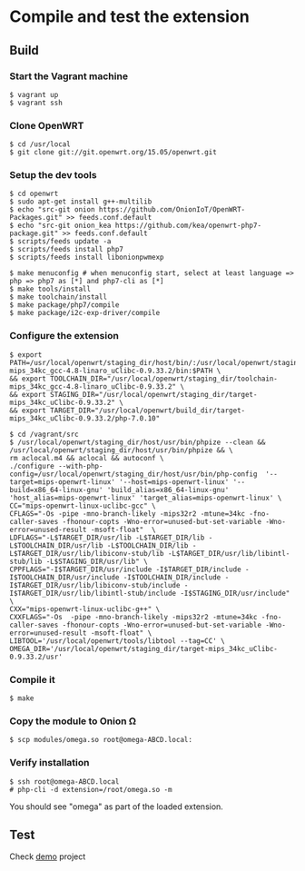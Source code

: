 # Compile and test the extension

## Build

### Start the Vagrant machine

    $ vagrant up
    $ vagrant ssh

### Clone OpenWRT

    $ cd /usr/local
    $ git clone git://git.openwrt.org/15.05/openwrt.git 

### Setup the dev tools

    $ cd openwrt
    $ sudo apt-get install g++-multilib
    $ echo "src-git onion https://github.com/OnionIoT/OpenWRT-Packages.git" >> feeds.conf.default
    $ echo "src-git onion_kea https://github.com/kea/openwrt-php7-package.git" >> feeds.conf.default
    $ scripts/feeds update -a
    $ scripts/feeds install php7
    $ scripts/feeds install libonionpwmexp
    
    $ make menuconfig # when menuconfig start, select at least language => php => php7 as [*] and php7-cli as [*]
    $ make tools/install
    $ make toolchain/install
    $ make package/php7/compile
    $ make package/i2c-exp-driver/compile

### Configure the extension

    $ export PATH=/usr/local/openwrt/staging_dir/host/bin/:/usr/local/openwrt/staging_dir/toolchain-mips_34kc_gcc-4.8-linaro_uClibc-0.9.33.2/bin:$PATH \
    && export TOOLCHAIN_DIR="/usr/local/openwrt/staging_dir/toolchain-mips_34kc_gcc-4.8-linaro_uClibc-0.9.33.2" \
    && export STAGING_DIR="/usr/local/openwrt/staging_dir/target-mips_34kc_uClibc-0.9.33.2" \
    && export TARGET_DIR="/usr/local/openwrt/build_dir/target-mips_34kc_uClibc-0.9.33.2/php-7.0.10"

    $ cd /vagrant/src
    $ /usr/local/openwrt/staging_dir/host/usr/bin/phpize --clean && /usr/local/openwrt/staging_dir/host/usr/bin/phpize && \
    rm aclocal.m4 && aclocal && autoconf \
    ./configure --with-php-config=/usr/local/openwrt/staging_dir/host/usr/bin/php-config  '--target=mips-openwrt-linux' '--host=mips-openwrt-linux' '--build=x86_64-linux-gnu' 'build_alias=x86_64-linux-gnu' 'host_alias=mips-openwrt-linux' 'target_alias=mips-openwrt-linux' \
    CC="mips-openwrt-linux-uclibc-gcc" \
    CFLAGS="-Os -pipe -mno-branch-likely -mips32r2 -mtune=34kc -fno-caller-saves -fhonour-copts -Wno-error=unused-but-set-variable -Wno-error=unused-result -msoft-float"  \
    LDFLAGS="-L$TARGET_DIR/usr/lib -L$TARGET_DIR/lib -L$TOOLCHAIN_DIR/usr/lib -L$TOOLCHAIN_DIR/lib -L$TARGET_DIR/usr/lib/libiconv-stub/lib -L$TARGET_DIR/usr/lib/libintl-stub/lib -L$STAGING_DIR/usr/lib" \
    CPPFLAGS="-I$TARGET_DIR/usr/include -I$TARGET_DIR/include -I$TOOLCHAIN_DIR/usr/include -I$TOOLCHAIN_DIR/include -I$TARGET_DIR/usr/lib/libiconv-stub/include -I$TARGET_DIR/usr/lib/libintl-stub/include -I$STAGING_DIR/usr/include" \
    CXX="mips-openwrt-linux-uclibc-g++" \
    CXXFLAGS="-Os  -pipe -mno-branch-likely -mips32r2 -mtune=34kc -fno-caller-saves -fhonour-copts -Wno-error=unused-but-set-variable -Wno-error=unused-result -msoft-float" \
    LIBTOOL='/usr/local/openwrt/tools/libtool --tag=CC' \
    OMEGA_DIR='/usr/local/openwrt/staging_dir/target-mips_34kc_uClibc-0.9.33.2/usr'

### Compile it

    $ make

### Copy the module to Onion Ω

    $ scp modules/omega.so root@omega-ABCD.local:

### Verify installation

    $ ssh root@omega-ABCD.local
    # php-cli -d extension=/root/omega.so -m

You should see "omega" as part of the loaded extension.

## Test

Check [demo](https://github.com/kea/onion-omega-php-demo) project

